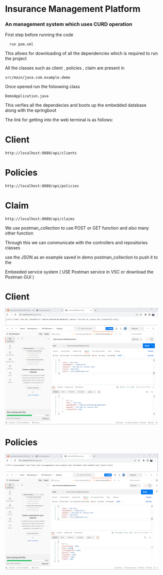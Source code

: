 # Insurance Management Platform

### An management system which uses CURD operation 

First step before running the code

```
  run pom.xml
```

This allows for downloading of all the dependencies which is required to run the project

All the classes such as client , policies , claim are present in 
```
src/main/java.com.example.demo
```
Once opened run the foloowing class
```
DemoApplication.java
```
This verfies all the dependecies and boots up the embedded database along with the springboot

The link for getting into the web terminal is as follows:
# Client
```
http://localhost:8080/api/clients
```

# Policies
```
http://localhost:8080/api/policies
```
# Claim
```
http://localhost:8080/api/claims
```
We use postman_collection to use  POST or GET function and also many other function  

Through this we can communicate with the controllers and repositories classes

use the JSON as an example saved in demo postman_collection to push it to the 

Embeeded service system ( USE Postman service in VSC or download the Postman GUI )

# Client

<img src = "https://github.com/vrahulrvce/insurance_management_platform/blob/master/pics_output/1.PNG" alt = "client" >

# Policies

<img src ="https://github.com/vrahulrvce/insurance_management_platform/blob/master/pics_output/2.PNG" alt = "policies">


